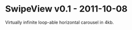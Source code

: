 SwipeView v0.1 - 2011-10-08
===========================

Virtually infinite loop-able horizontal carousel in 4kb.